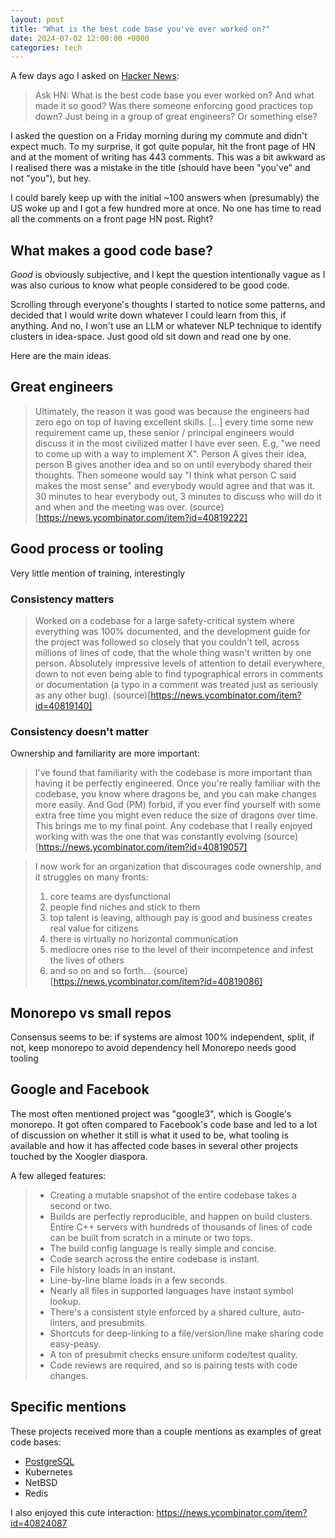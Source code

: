 ```yaml
---
layout: post
title: "What is the best code base you've ever worked on?"
date: 2024-07-02 12:00:00 +0000
categories: tech
---
```


A few days ago I asked on [Hacker News](https://news.ycombinator.com/item?id=40818809):

> Ask HN: What is the best code base you ever worked on?
> And what made it so good?
> Was there someone enforcing good practices top down? Just being in a group of great engineers? Or something else?

I asked the question on a Friday morning during my commute and didn't expect much. To my surprise, it got quite popular, hit the front page of HN and at the moment of writing has 443 comments. This was a bit awkward as I realised there was a mistake in the title (should have been "you've" and not "you"), but hey.

I could barely keep up with the initial ~100 answers when (presumably) the US woke up and I got a few hundred more at once. No one has time to read all the comments on a front page HN post. Right?

## What makes a good code base?

_Good_ is obviously subjective, and I kept the question intentionally vague as I was also curious to know what people considered to be good code.

Scrolling through everyone's thoughts I started to notice some patterns, and decided that I would write down whatever I could learn from this, if anything.
And no, I won't use an LLM or whatever NLP technique to identify clusters in idea-space. Just good old sit down and read one by one.

Here are the main ideas.

## Great engineers

> Ultimately, the reason it was good was because the engineers had zero ego on top of having excellent skills. [...] every time some new requirement came up, these senior / principal engineers would discuss it in the most civilized matter I have ever seen.
> E.g, "we need to come up with a way to implement X". Person A gives their idea, person B gives another idea and so on until everybody shared their thoughts. Then someone would say "I think what person C said makes the most sense" and everybody would agree and that was it. 30 minutes to hear everybody out, 3 minutes to discuss who will do it and when and the meeting was over.
> (source)[https://news.ycombinator.com/item?id=40819222]

## Good process or tooling

Very little mention of training, interestingly

### Consistency matters

> Worked on a codebase for a large safety-critical system where everything was 100% documented, and the development guide for the project was followed so closely that you couldn't tell, across millions of lines of code, that the whole thing wasn't written by one person. Absolutely impressive levels of attention to detail everywhere, down to not even being able to find typographical errors in comments or documentation (a typo in a comment was treated just as seriously as any other bug).
> (source)[https://news.ycombinator.com/item?id=40819140]

### Consistency doesn't matter

Ownership and familiarity are more important:

> I've found that familiarity with the codebase is more important than having it be perfectly engineered. Once you're really familiar with the codebase, you know where dragons be, and you can make changes more easily. And God (PM) forbid, if you ever find yourself with some extra free time you might even reduce the size of dragons over time.
> This brings me to my final point. Any codebase that I really enjoyed working with was the one that was constantly evolving
> (source)[https://news.ycombinator.com/item?id=40819057]

> I now work for an organization that discourages code ownership, and it struggles on many fronts:
>
> 1.  core teams are dysfunctional
> 2.  people find niches and stick to them
> 3.  top talent is leaving, although pay is good and business creates real value for citizens
> 4.  there is virtually no horizontal communication
> 5.  mediocre ones rise to the level of their incompetence and infest the lives of others
> 6.  and so on and so forth...
>     (source)[https://news.ycombinator.com/item?id=40819086]

## Monorepo vs small repos

Consensus seems to be: if systems are almost 100% independent, split, if not, keep monorepo to avoid dependency hell
Monorepo needs good tooling

## Google and Facebook

The most often mentioned project was "google3", which is Google's monorepo.
It got often compared to Facebook's code base and led to a lot of discussion on whether it still is what it used to be, what tooling is available and how it has affected code bases in several other projects touched by the Xoogler diaspora.

A few alleged features:

> - Creating a mutable snapshot of the entire codebase takes a second or two.
> - Builds are perfectly reproducible, and happen on build clusters. Entire C++ servers with hundreds of thousands of lines of code can be built from scratch in a minute or two tops.
> - The build config language is really simple and concise.
> - Code search across the entire codebase is instant.
> - File history loads in an instant.
> - Line-by-line blame loads in a few seconds.
> - Nearly all files in supported languages have instant symbol lookup.
> - There's a consistent style enforced by a shared culture, auto-linters, and presubmits.
> - Shortcuts for deep-linking to a file/version/line make sharing code easy-peasy.
> - A ton of presubmit checks ensure uniform code/test quality.
> - Code reviews are required, and so is pairing tests with code changes.

## Specific mentions

These projects received more than a couple mentions as examples of great code bases:

- [PostgreSQL](https://github.com/postgres/postgres)
- Kubernetes
- NetBSD
- Redis

I also enjoyed this cute interaction: https://news.ycombinator.com/item?id=40824087
